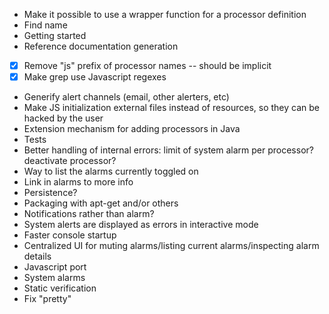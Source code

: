 * Make it possible to use a wrapper function for a processor definition
* Find name
* Getting started
* Reference documentation generation
* [x] Remove "js" prefix of processor names -- should be implicit
* [x] Make grep use Javascript regexes
* Generify alert channels (email, other alerters, etc)
* Make JS initialization external files instead of resources, so they can be hacked by the user
* Extension mechanism for adding processors in Java
* Tests
* Better handling of internal errors: limit of system alarm per processor? deactivate processor?
* Way to list the alarms currently toggled on
* Link in alarms to more info
* Persistence?
* Packaging with apt-get and/or others
* Notifications rather than alarm?
* System alerts are displayed as errors in interactive mode
* Faster console startup
* Centralized UI for muting alarms/listing current alarms/inspecting alarm details
* Javascript port
* System alarms
* Static verification
* Fix "pretty"
